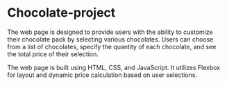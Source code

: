 # Chocolate-project
The web page is designed to provide users with the ability to customize their chocolate pack by selecting various chocolates. Users can choose from a list of chocolates, specify the quantity of each chocolate, and see the total price of their selection.

The web page is built using HTML, CSS, and JavaScript. It utilizes Flexbox for layout and dynamic price calculation based on user selections.
